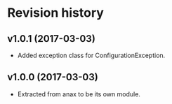 Revision history
=================================

v1.0.1 (2017-03-03)
---------------------------------

* Added exception class for ConfigurationException.


v1.0.0 (2017-03-03)
---------------------------------

* Extracted from anax to be its own module.
